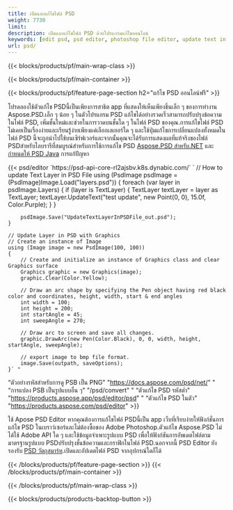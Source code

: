 ```yaml
---
title: เปิดและแก้ไขไฟล์ PSD
weight: 7730
limit: 
description: เปิดและแก้ไขไฟล์ PSD ด้วยโปรแกรมแก้ไขออนไลน์
keywords: [edit psd, psd editor, photoshop file editor, update text in psd, update psd, open psd, update text in psd]
url: psd/
---
```


{{< blocks/products/pf/main-wrap-class >}}

{{< blocks/products/pf/main-container >}}

{{< blocks/products/pf/feature-page-section h2="แก้ไข PSD ออนไลน์ฟรี" >}}
<p>โปรดลองใช้ตัวแก้ไข PSDนี้เป็นเพียงการสาธิต app ที่แสดงให้เห็นเพียงชิ้นเล็ก ๆ ของการทำงาน Aspose.PSD.เล็ก ๆ น้อย ๆ ในตัวโปรแกรม PSD แก้ไขได้อย่างรวดเร็วสามารถปรับปรุงข้อความในไฟล์ PSD, เพิ่มชั้นใหม่และช่วยในการวาดบนชั้นใด ๆ ในไฟล์ PSD ของคุณ.การแก้ไขไฟล์ PSD ไม่เคยเป็นเรื่องง่ายและเรียนรู้ง่ายเพียงแค่เลือกเลเยอร์ใด ๆ และใช้ปุ่มแก้ไขการเปลี่ยนแปลงทั้งหมดในไฟล์ PSD นี้จะถูกนำไปใช้บนเซิร์ฟเวอร์และจากนั้นคุณจะได้รับการแสดงผลที่แท้จริงของไฟล์ PSDสำหรับไลบรารีที่สมบูรณ์สำหรับการใช้การแก้ไข PSD <a href="/psd/{{< lang-code >}}net">Aspose.PSD สำหรับ.NET</a> และ <a href="/psd/{{< lang-code >}}java">กำหนดให้ PSD Java</a> การแก้ปัญหา </p>
{{< psd/editor `https://psd-api-core-rl2ajsbv.k8s.dynabic.com/` 
`	// How to update Text Layer in PSD File
	using (PsdImage psdImage = (PsdImage)Image.Load("layers.psd"))
  	{
		foreach (var layer in psdImage.Layers)
		{
			if (layer is TextLayer)
			{
				TextLayer textLayer = layer as TextLayer;
				textLayer.UpdateText("test update", new Point(0, 0), 15.0f, Color.Purple);
			}
		}

		psdImage.Save("UpdateTextLayerInPSDFile_out.psd");
	}
	
	// Update Layer in PSD with Graphics
	// Create an instance of Image
	using (Image image = new PsdImage(100, 100))
	{
		// Create and initialize an instance of Graphics class and clear Graphics surface
		Graphics graphic = new Graphics(image);
		graphic.Clear(Color.Yellow);

		// Draw an arc shape by specifying the Pen object having red black color and coordinates, height, width, start & end angles                 
		int width = 100;
		int height = 200;
		int startAngle = 45;
		int sweepAngle = 270;

		// Draw arc to screen and save all changes.
		graphic.DrawArc(new Pen(Color.Black), 0, 0, width, height, startAngle, sweepAngle);

		// export image to bmp file format.
		image.Save(outpath, saveOptions);
	}` "
“ตัวอย่างรหัสสำหรับการดู PSB เป็น PNG"  "https://docs.aspose.com/psd/net/" "
“การแปลง PSB เป็นรูปแบบอื่น ๆ"  "/psd/convert" "
“ตัวแก้ไข PSD รหัสต่ำ" "https://products.aspose.app/psd/editor/psd" "
“ตัวแก้ไข PSD ในตัว" "https://products.aspose.com/psd/editor" >}}
<p>ใช้ Apose PSD Editor หากคุณต้องการแก้ไขไฟล์ PSDนี้เป็น app เว็บที่เรียบง่ายให้ฟังก์ชั่นการแก้ไข PSD ในเบราว์เซอร์และไม่ต้องซื้อของ Adobe Photoshop.ตัวแก้ไข Aspose.PSD ไม่ได้ใช้ Adobe API ใด ๆ และใช้ข้อมูลจำเพาะรูปแบบ PSD เพื่อให้ฟังก์ชันการอัพเดตไฟล์ตามมาตรฐานรูปแบบ PSDปรับปรุงชั้นข้อความและกราฟิกในไฟล์ PSD.นอกจากนี้ PSD Editor ยังรองรับ <a href="https://reference.aspose.com/psd/net/aspose.psd.fileformats.psd.layers.smartobjects/smartobjectlayer/">PSD วัตถุสมาร์ท</a>.เปิดและอัปเดตไฟล์ PSD จากอุปกรณ์ใดก็ได้</p>

{{< /blocks/products/pf/feature-page-section >}}
{{< /blocks/products/pf/main-container >}}


{{< /blocks/products/pf/main-wrap-class >}}

{{< blocks/products/products-backtop-button >}}
